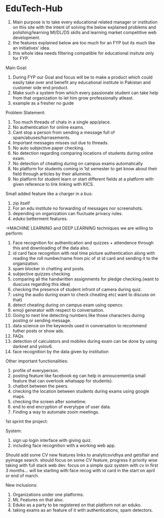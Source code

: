 # EduTech-Hub

1. Main purpose is to take every educational related manager or institution on this site with the intent of solving the below explained problems and polishing/learning Ml/DL/DS skills and learning market competitive web development.
2. the features explained below are too much for an FYP but its much like an initiatives' idea.
3. this whole idea needs filtering compatible for educational insitute only for FYP.

Main Goal:
1. During FYP our Goal and focus will be to make a product which could easily take over and benefit any educational institute in Pakistan and customer side end product.
2. Make such a system from which every passionate student can take help from that organization to let him grow professionally atleast.
3. example as a fresher no guide

Problem Statement:
1. Too much threads of chats in a single app/place.
2. No authentication for online exams.
3. Cant stop a person from sending a message full of spam/abuses/harrasements.
4. Important messages misses out due to threads.
5. No auto subjective paper checking.
6. No detection regarding comparing locations of students during online exam.
7. No detection of cheating during on campus exams automatically
8. No platform for students coming in 1st semester to get know about their field through articles by their alluminiis.
9. No platform for student learn or start different fields at a platform with given reference to link linking with KICS.

Small added feature like a charger in a bus:
1. zip itself
2. For an edu institute no forwarding of messages nor screenshots.
3. depending on organization can fluctuate privacy rules.
4. eduko betterment features.

->MACHINE LEARNING and DEEP LEARNING techniques we are willing to perform:

1. Face recognition for authentication and quizzes + attendence through this and downloading of the data also.
2. id card face recogntion with real time picture authentication along with reading the roll number/name from pic of st id card and sending it to the organization.
3. spam blocker in chatting and posts.
4. subjective quizzes checking
5. comparing all the handwritten assignments for pledge checking.(want to duscuss regarding this idea)
6. checking the presence of student infront of camera during quiz.
7. using the audio during exam to check cheating etc( want to discuss on that)
8. detect cheating during on campus exam using opencv.
9. emoji generator with respect to conversation.
10. Going to next line detecting numbers like those characters during posting or sending message.
11. data science on the keywords used in conversation to recommend futher posts or show ads.
12. FAQs
13. detection of calculators and mobiles during exam can be done by using darknet and yolov6.
14. face recognition by the data given by institution

Other important functionalities:
1. profile of everyperson.
2. posting feature like facebook eg can help in annoucement(a small feature that can overtook whatsapp for students).
3. chatbot between the peers.
4. checking the location between students during exams using google maps.
5. checking the screen after sometime.
6. end to end encryption of everytype of user data.
7. Finding a way to automate zoom meetings.

1st sprint the project:

System:
1. sign up login interface with giving quiz.
2. including face recognition with a working web app.

Should add some CV new features links to analyticsvidhya and getsflair and pyimage search.
should focus on some CV feature, progress it priority wise taking with full stack web dev.
focus on a simple quiz system with cv in first 3 months...
will be starting with face recog with id card in the start on april or end of march.


New inclusions:
1. Organizations under one platforms.
2. ML Features on that also.
3. Eduko as a party to be registered on that platform not an eduko.
4. taking exams as an feature of it with authentications, spam detectors.
